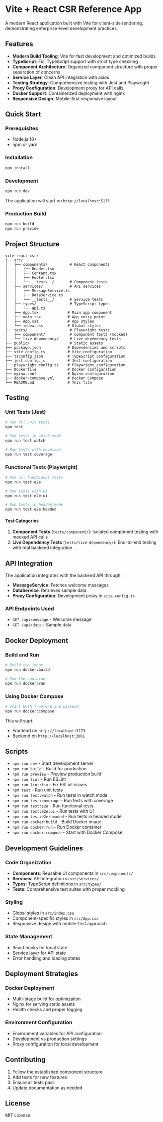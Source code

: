 # Vite + React CSR Reference App

A modern React application built with Vite for client-side rendering, demonstrating enterprise-level development practices.

## Features

- **Modern Build Tooling**: Vite for fast development and optimized builds
- **TypeScript**: Full TypeScript support with strict type checking
- **Component Architecture**: Organized component structure with proper separation of concerns
- **Service Layer**: Clean API integration with axios
- **Testing Strategy**: Comprehensive testing with Jest and Playwright
- **Proxy Configuration**: Development proxy for API calls
- **Docker Support**: Containerized deployment with nginx
- **Responsive Design**: Mobile-first responsive layout

## Quick Start

### Prerequisites

- Node.js 18+
- npm or yarn

### Installation

```bash
npm install
```

### Development

```bash
npm run dev
```

The application will start on `http://localhost:5173`

### Production Build

```bash
npm run build
npm run preview
```

## Project Structure

```
vite-react-csr/
├── src/
│   ├── components/          # React components
│   │   ├── Header.tsx
│   │   ├── Content.tsx
│   │   ├── Footer.tsx
│   │   └── __tests__/       # Component tests
│   ├── services/            # API services
│   │   ├── MessageService.ts
│   │   ├── DataService.ts
│   │   └── __tests__/       # Service tests
│   ├── types/               # TypeScript types
│   │   └── api.ts
│   ├── App.tsx             # Main app component
│   ├── main.tsx            # App entry point
│   ├── App.css             # App styles
│   └── index.css           # Global styles
├── tests/                   # Playwright tests
│   ├── component/           # Component tests (mocked)
│   └── live-dependency/     # Live dependency tests
├── public/                  # Static assets
├── package.json            # Dependencies and scripts
├── vite.config.ts          # Vite configuration
├── tsconfig.json           # TypeScript configuration
├── jest.config.js          # Jest configuration
├── playwright.config.ts    # Playwright configuration
├── Dockerfile              # Docker configuration
├── nginx.conf              # Nginx configuration
├── docker-compose.yml      # Docker Compose
└── README.md               # This file
```

## Testing

### Unit Tests (Jest)

```bash
# Run all unit tests
npm test

# Run tests in watch mode
npm run test:watch

# Run tests with coverage
npm run test:coverage
```

### Functional Tests (Playwright)

```bash
# Run all functional tests
npm run test:e2e

# Run tests with UI
npm run test:e2e:ui

# Run tests in headed mode
npm run test:e2e:headed
```

#### Test Categories

1. **Component Tests** (`tests/component/`): Isolated component testing with mocked API calls
2. **Live Dependency Tests** (`tests/live-dependency/`): End-to-end testing with real backend integration

## API Integration

The application integrates with the backend API through:

- **MessageService**: Fetches welcome messages
- **DataService**: Retrieves sample data
- **Proxy Configuration**: Development proxy in `vite.config.ts`

### API Endpoints Used

- `GET /api/message` - Welcome message
- `GET /api/data` - Sample data

## Docker Deployment

### Build and Run

```bash
# Build the image
npm run docker:build

# Run the container
npm run docker:run
```

### Using Docker Compose

```bash
# Start both frontend and backend
npm run docker:compose
```

This will start:
- Frontend on `http://localhost:5173`
- Backend on `http://localhost:3001`

## Scripts

- `npm run dev` - Start development server
- `npm run build` - Build for production
- `npm run preview` - Preview production build
- `npm run lint` - Run ESLint
- `npm run lint:fix` - Fix ESLint issues
- `npm test` - Run unit tests
- `npm run test:watch` - Run tests in watch mode
- `npm run test:coverage` - Run tests with coverage
- `npm run test:e2e` - Run functional tests
- `npm run test:e2e:ui` - Run tests with UI
- `npm run test:e2e:headed` - Run tests in headed mode
- `npm run docker:build` - Build Docker image
- `npm run docker:run` - Run Docker container
- `npm run docker:compose` - Start with Docker Compose

## Development Guidelines

### Code Organization

- **Components**: Reusable UI components in `src/components/`
- **Services**: API integration in `src/services/`
- **Types**: TypeScript definitions in `src/types/`
- **Tests**: Comprehensive test suites with proper mocking

### Styling

- Global styles in `src/index.css`
- Component-specific styles in `src/App.css`
- Responsive design with mobile-first approach

### State Management

- React hooks for local state
- Service layer for API state
- Error handling and loading states

## Deployment Strategies

### Docker Deployment
- Multi-stage build for optimization
- Nginx for serving static assets
- Health checks and proper logging

### Environment Configuration
- Environment variables for API configuration
- Development vs production settings
- Proxy configuration for local development

## Contributing

1. Follow the established component structure
2. Add tests for new features
3. Ensure all tests pass
4. Update documentation as needed

## License

MIT License 